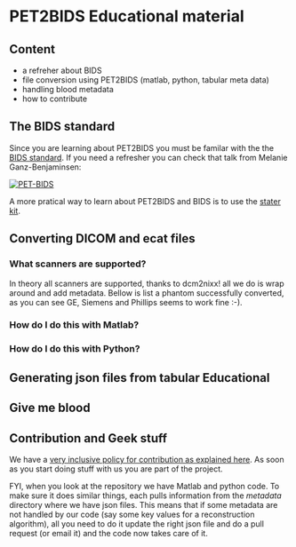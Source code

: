 # PET2BIDS Educational material

## Content

- a refreher about BIDS
- file conversion using PET2BIDS (matlab, python, tabular meta data)
- handling blood metadata
- how to contribute

## The BIDS standard

Since you are learning about PET2BIDS you must be familar with the the [BIDS standard](https://bids.neuroimaging.io/). If you need a refresher you can check that talk from Melanie Ganz-Benjaminsen:

[![PET-BIDS](/pics/PET-BIDS.jpg)](https://youtu.be/1-sgAct6_NY "PET-BIDS") 

A more pratical way to learn about PET2BIDS and BIDS is to use the [stater kit](https://bids-standard.github.io/bids-starter-kit/).

## Converting DICOM and ecat files

### What scanners are supported?

In theory all scanners are supported, thanks to dcm2nixx! all we do is wrap around and add metadata. Bellow is list a phantom successfully converted, as you can see GE, Siemens and Phillips seems to work fine :-). 

### How do I do this with Matlab?



### How do I do this with Python?



## Generating json files from tabular Educational


## Give me blood


## Contribution and Geek stuff

We have a [very inclusive policy for contribution as explained here](https://github.com/openneuropet/PET2BIDS/blob/main/contributing.md). As soon as you start doing stuff with us you are part of the project.

FYI, when you look at the repository we have Matlab and python code. To make sure it does similar things, each pulls information from the _metadata_ directory where we have json files. This means that if some metadata are not handled by our code (say some key values for a reconstruction algorithm), all you need to do it update the right json file and do a pull request (or email it) and the code now takes care of it.
